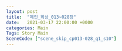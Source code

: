 ```yaml
---
layout: post
title:  "메인_회상_013~028장"
date:   2021-03-17 22:00:00 +0000
categories: Main
Tags: Story Main
SceneCode: ["scene_skip_cp013-028_q1_s10"]
---
```


